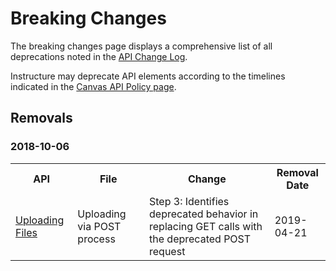Breaking Changes
================

The breaking changes page displays a comprehensive list of all deprecations noted in the <a href="file.changelog.html">API Change Log</a>.
<p>
Instructure may deprecate API elements according to the timelines indicated in the <a href="https://www.canvaslms.com/policies/api-policy">Canvas API Policy page</a>.

<h2>Removals</h2>

<h3>2018-10-06</h3>
<table class="changelog">
<tr>
<th>API</th>
<th>File</th>
<th>Change</th>
<th>Removal Date</th>
</tr>
<tr>
<td><a href="file.file_uploads.html">Uploading Files</td>
<td>Uploading via POST process</td>
<td>Step 3: Identifies deprecated behavior in replacing GET calls with the deprecated POST request</td>
<td>2019-04-21</td>
</tr>
</table>
